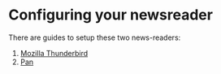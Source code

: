Configuring your newsreader
===========================

There are guides to setup these two news-readers:

1. [Mozilla Thunderbird](thunderbird-newsreader-configuration.md)
2. [Pan](pan-newsreader-configuration.md)
